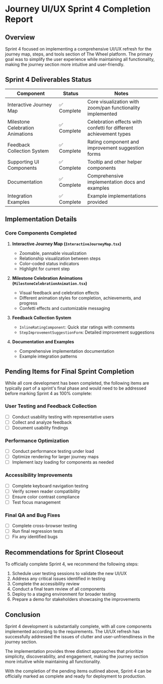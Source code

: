 # Journey UI/UX Sprint 4 Completion Report

## Overview

Sprint 4 focused on implementing a comprehensive UI/UX refresh for the journey map, steps, and tools section of The Wheel platform. The primary goal was to simplify the user experience while maintaining all functionality, making the journey section more intuitive and user-friendly.

## Sprint 4 Deliverables Status

| Component | Status | Notes |
|-----------|--------|-------|
| Interactive Journey Map | ✅ Complete | Core visualization with zoom/pan functionality implemented |
| Milestone Celebration Animations | ✅ Complete | Celebration effects with confetti for different achievement types |
| Feedback Collection System | ✅ Complete | Rating component and improvement suggestion forms |
| Supporting UI Components | ✅ Complete | Tooltip and other helper components |
| Documentation | ✅ Complete | Comprehensive implementation docs and examples |
| Integration Examples | ✅ Complete | Example implementations provided |

## Implementation Details

### Core Components Completed

1. **Interactive Journey Map (`InteractiveJourneyMap.tsx`)**
   - Zoomable, pannable visualization
   - Relationship visualization between steps
   - Color-coded status indicators
   - Highlight for current step

2. **Milestone Celebration Animations (`MilestoneCelebrationAnimation.tsx`)**
   - Visual feedback and celebration effects
   - Different animation styles for completion, achievements, and progress
   - Confetti effects and customizable messaging

3. **Feedback Collection System**
   - `InlineRatingComponent`: Quick star ratings with comments
   - `StepImprovementSuggestionForm`: Detailed improvement suggestions

4. **Documentation and Examples**
   - Comprehensive implementation documentation
   - Example integration patterns

## Pending Items for Final Sprint Completion

While all core development has been completed, the following items are typically part of a sprint's final phase and would need to be addressed before marking Sprint 4 as 100% complete:

### User Testing and Feedback Collection

- [ ] Conduct usability testing with representative users
- [ ] Collect and analyze feedback
- [ ] Document usability findings

### Performance Optimization

- [ ] Conduct performance testing under load
- [ ] Optimize rendering for larger journey maps
- [ ] Implement lazy loading for components as needed

### Accessibility Improvements

- [ ] Complete keyboard navigation testing
- [ ] Verify screen reader compatibility
- [ ] Ensure color contrast compliance
- [ ] Test focus management

### Final QA and Bug Fixes

- [ ] Complete cross-browser testing
- [ ] Run final regression tests
- [ ] Fix any identified bugs

## Recommendations for Sprint Closeout

To officially complete Sprint 4, we recommend the following steps:

1. Schedule user testing sessions to validate the new UI/UX
2. Address any critical issues identified in testing
3. Complete the accessibility review
4. Conduct a final team review of all components
5. Deploy to a staging environment for broader testing
6. Prepare a demo for stakeholders showcasing the improvements

## Conclusion

Sprint 4 development is substantially complete, with all core components implemented according to the requirements. The UI/UX refresh has successfully addressed the issues of clutter and user-unfriendliness in the journey section.

The implementation provides three distinct approaches that prioritize simplicity, discoverability, and engagement, making the journey section more intuitive while maintaining all functionality.

With the completion of the pending items outlined above, Sprint 4 can be officially marked as complete and ready for deployment to production.
